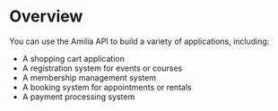 # Overview

You can use the Amilia API to build a variety of applications, including:

- A shopping cart application
- A registration system for events or courses
- A membership management system
- A booking system for appointments or rentals
- A payment processing system
